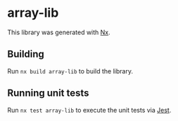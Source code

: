 # array-lib

This library was generated with [Nx](https://nx.dev).

## Building

Run `nx build array-lib` to build the library.

## Running unit tests

Run `nx test array-lib` to execute the unit tests via [Jest](https://jestjs.io).

